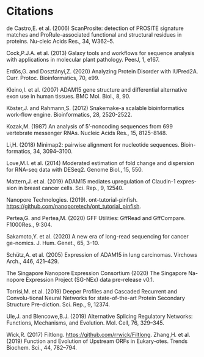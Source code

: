 # Citations

de Castro,E. et al. (2006) ScanProsite: detection of PROSITE signature matches and ProRule-associated functional and structural residues in proteins. Nu-cleic Acids Res., 34, W362–5.

Cock,P.J.A. et al. (2013) Galaxy tools and workflows for sequence analysis with applications in molecular plant pathology. PeerJ, 1, e167.

Erdős,G. and Dosztányi,Z. (2020) Analyzing Protein Disorder with IUPred2A. Curr. Protoc. Bioinformatics, 70, e99.

Kleino,I. et al. (2007) ADAM15 gene structure and differential alternative exon use in human tissues. BMC Mol. Biol., 8, 90.

Köster,J. and Rahmann,S. (2012) Snakemake-a scalable bioinformatics work-flow engine. Bioinformatics, 28, 2520-2522.

Kozak,M. (1987) An analysis of 5’-noncoding sequences from 699 vertebrate messenger RNAs. Nucleic Acids Res., 15, 8125–8148.

Li,H. (2018) Minimap2: pairwise alignment for nucleotide sequences. Bioin-formatics, 34, 3094–3100.

Love,M.I. et al. (2014) Moderated estimation of fold change and dispersion for RNA-seq data with DESeq2. Genome Biol., 15, 550.

Mattern,J. et al. (2019) ADAM15 mediates upregulation of Claudin-1 expres-sion in breast cancer cells. Sci. Rep., 9, 12540.

Nanopore Technologies. (2019). ont-tutorial-pinfish. https://github.com/nanoporetech/ont_tutorial_pinfish.

Pertea,G. and Pertea,M. (2020) GFF Utilities: GffRead and GffCompare. F1000Res., 9:304.

Sakamoto,Y. et al. (2020) A new era of long-read sequencing for cancer ge-nomics. J. Hum. Genet., 65, 3–10.

Schütz,A. et al. (2005) Expression of ADAM15 in lung carcinomas. Virchows Arch., 446, 421–429.

The Singapore Nanopore Expression Consortium (2020) The Singapore Na-nopore Expression Project (SG-NEx) data pre-release v0.1.

Torrisi,M. et al. (2019) Deeper Profiles and Cascaded Recurrent and Convolu-tional Neural Networks for state-of-the-art Protein Secondary Structure Pre-diction. Sci. Rep., 9, 12374.

Ule,J. and Blencowe,B.J. (2019) Alternative Splicing Regulatory Networks: Functions, Mechanisms, and Evolution. Mol. Cell, 76, 329–345.

Wick,R. (2017) Filtlong. https://github.com/rrwick/Filtlong.
Zhang,H. et al. (2019) Function and Evolution of Upstream ORFs in Eukary-otes. Trends Biochem. Sci., 44, 782–794.
